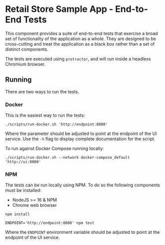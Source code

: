 # Retail Store Sample App - End-to-End Tests

This component provides a suite of end-to-end tests that exercise a broad set of functionality of the application as a whole. They are designed to be cross-cutting and treat the application as a black box rather than a set of distinct components.

The tests are executed using `protractor`, and will run inside a headless Chromium browser.

## Running

There are two ways to run the tests.

### Docker

This is the easiest way to run the tests:

```
./scripts/run-docker.sh 'http://endpoint:8080'
```

Where the parameter should be adjusted to point at the endpoint of the UI service. Use the `-h` flag to display complete documentation for the script.

To run against Docker Compose running locally:

```
./scripts/run-docker.sh --network docker-compose_default 'http://ui:8080'
```

### NPM

The tests can be run locally using NPM. To do so the following components must be installed:
- NodeJS >= 16 & NPM
- Chrome web browser

```
npm install

ENDPOINT='http://endpoint:8080' npm test
```

Where the `ENDPOINT` environment variable should be adjusted to point at the endpoint of the UI service.